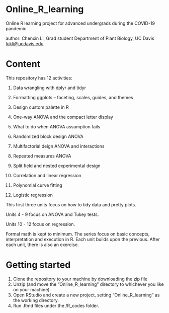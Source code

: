 # Online_R_learning
Online R learning project for advanced undergrads during the COVID-19 pandemic 

author: Chenxin Li, 
Grad student 
Department of Plant Biology,
UC Davis 
lukli@ucdavis.edu 

# Content
This repository has 12 activities: 

1) Data wrangling with dplyr and tidyr 
2) Formatting ggplots – faceting, scales, guides, and themes 
3) Design custom palette in R 


4) One-way ANOVA and the compact letter display 
5) What to do when ANOVA assumption fails 
6) Randomized block design ANOVA 


7) Multifactorial deign ANOVA and interactions 
8) Repeated measures ANOVA
9) Split field and nested experimental design


10) Correlation and linear regression
11) Polynomial curve fitting 
12) Logistic regression  


This first three units focus on how to tidy data and pretty plots. 

Units 4 - 9 focus on ANOVA and Tukey tests. 

Units 10 - 12 focus on regression. 


Formal math is kept to minimum. The series focus on basic concepts, interpretation and execution in R. 
Each unit builds upon the previous. After each unit, there is also an exercise. 

# Getting started
1) Clone the repository to your machine by downloading the zip file
2) Unzip (and move the “Online_R_learning” directory to whichever you like on your machine).
3) Open RStudio and create a new project, setting “Online_R_learning” as the working directory. 
4) Run .Rmd files under the /R_codes folder.   










